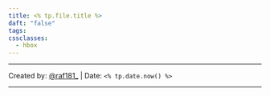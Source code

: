 ```yaml
---
title: <% tp.file.title %>
daft: "false"
tags: 
cssclasses:
  - hbox
---
```

---
Created by: [@raf181_](https://github.com/raf181)  | Date: `<% tp.date.now() %>`

---